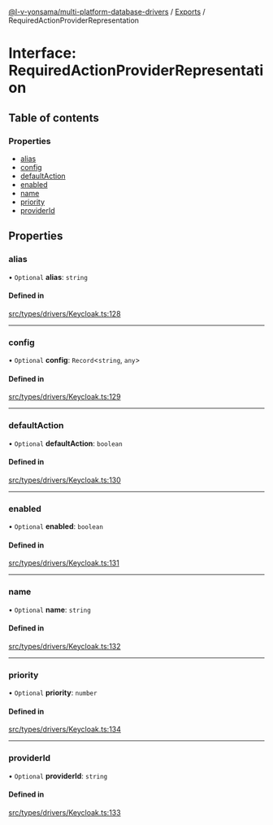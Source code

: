 [@l-v-yonsama/multi-platform-database-drivers](../README.md) / [Exports](../modules.md) / RequiredActionProviderRepresentation

# Interface: RequiredActionProviderRepresentation

## Table of contents

### Properties

- [alias](RequiredActionProviderRepresentation.md#alias)
- [config](RequiredActionProviderRepresentation.md#config)
- [defaultAction](RequiredActionProviderRepresentation.md#defaultaction)
- [enabled](RequiredActionProviderRepresentation.md#enabled)
- [name](RequiredActionProviderRepresentation.md#name)
- [priority](RequiredActionProviderRepresentation.md#priority)
- [providerId](RequiredActionProviderRepresentation.md#providerid)

## Properties

### alias

• `Optional` **alias**: `string`

#### Defined in

[src/types/drivers/Keycloak.ts:128](https://github.com/l-v-yonsama/db-drivers/blob/c496f2d46dad4f01baa17daa9b83005c004e64ca/src/types/drivers/Keycloak.ts#L128)

___

### config

• `Optional` **config**: `Record`\<`string`, `any`\>

#### Defined in

[src/types/drivers/Keycloak.ts:129](https://github.com/l-v-yonsama/db-drivers/blob/c496f2d46dad4f01baa17daa9b83005c004e64ca/src/types/drivers/Keycloak.ts#L129)

___

### defaultAction

• `Optional` **defaultAction**: `boolean`

#### Defined in

[src/types/drivers/Keycloak.ts:130](https://github.com/l-v-yonsama/db-drivers/blob/c496f2d46dad4f01baa17daa9b83005c004e64ca/src/types/drivers/Keycloak.ts#L130)

___

### enabled

• `Optional` **enabled**: `boolean`

#### Defined in

[src/types/drivers/Keycloak.ts:131](https://github.com/l-v-yonsama/db-drivers/blob/c496f2d46dad4f01baa17daa9b83005c004e64ca/src/types/drivers/Keycloak.ts#L131)

___

### name

• `Optional` **name**: `string`

#### Defined in

[src/types/drivers/Keycloak.ts:132](https://github.com/l-v-yonsama/db-drivers/blob/c496f2d46dad4f01baa17daa9b83005c004e64ca/src/types/drivers/Keycloak.ts#L132)

___

### priority

• `Optional` **priority**: `number`

#### Defined in

[src/types/drivers/Keycloak.ts:134](https://github.com/l-v-yonsama/db-drivers/blob/c496f2d46dad4f01baa17daa9b83005c004e64ca/src/types/drivers/Keycloak.ts#L134)

___

### providerId

• `Optional` **providerId**: `string`

#### Defined in

[src/types/drivers/Keycloak.ts:133](https://github.com/l-v-yonsama/db-drivers/blob/c496f2d46dad4f01baa17daa9b83005c004e64ca/src/types/drivers/Keycloak.ts#L133)
